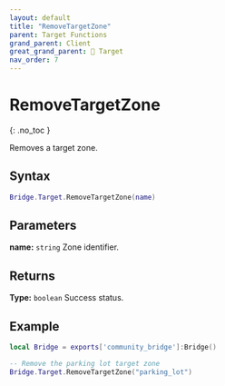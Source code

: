 ```yaml
---
layout: default
title: "RemoveTargetZone"
parent: Target Functions
grand_parent: Client
great_grand_parent: 🎯 Target
nav_order: 7
---
```


# RemoveTargetZone
{: .no_toc }

Removes a target zone.

## Syntax

```lua
Bridge.Target.RemoveTargetZone(name)
```

## Parameters

**name:** `string`
Zone identifier.

## Returns

**Type:** `boolean`
Success status.

## Example

```lua
local Bridge = exports['community_bridge']:Bridge()

-- Remove the parking lot target zone
Bridge.Target.RemoveTargetZone("parking_lot")
```